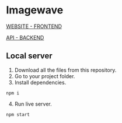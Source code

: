 # Imagewave

[WEBSITE - FRONTEND](https://imagewave.pages.dev)

[API - BACKEND](https://pobieraczobrazkow-api-production.up.railway.app)

## Local server

1. Download all the files from this repository.
2. Go to your project folder.
3. Install dependencies.

```
npm i
```

4. Run live server.

```
npm start
```

